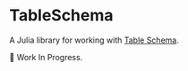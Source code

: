 # TableSchema

A Julia library for working with [Table Schema](http://specs.frictionlessdata.io/).

:construction: Work In Progress.
